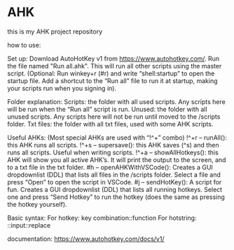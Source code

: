 # AHK
this is my AHK project repository

how to use:

Set up:
Download AutoHotKey v1 from https://www.autohotkey.com/.
Run the file named "Run all.ahk". This will run all other scripts using the master script.
(Optional: Run winkey+r (#r) and write “shell:startup” to open the startup file. Add a shortcut to the “Run all” file to run it at startup, making your scripts run when you signing in).
 
Folder explanation:
Scripts: the folder with all used scripts. Any scripts here will be run when the “Run all” script is run.
Unused: the folder with all unused scripts. Any scripts here will not be run until moved to the /scripts folder.
Txt files: the folder with all txt files, used with some AHK scripts.

Useful AHKs:
(Most special AHKs are used with “!^+” combo)
!^+r – runAll(): this AHK runs all scripts.
!^+s – supersave(): this AHK saves (^s) and then runs all scripts. Useful when writing scripts.
!^+a – showAllHotkeys(): this AHK will show you all active AHK’s. It will print the output to the screen, and to a txt file in the txt folder.
#h – openAHKWithVSCode(): Creates a GUI dropdownlist (DDL) that lists all files in the /scripts folder. Select a file and press “Open” to open the script in VSCode.
#j – sendHotKey(): A script for fun. Creates a GUI dropdownlist (DDL) that lists all running hotkeys. Select one and press “Send Hotkey” to run the hotkey (does the same as pressing the hotkey yourself).

Basic syntax:
For hotkey: key combination::function
For hotstring: ::input::replace

documentation:
https://www.autohotkey.com/docs/v1/